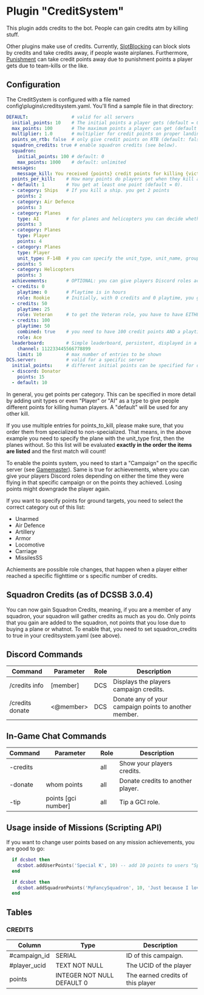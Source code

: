 # Plugin "CreditSystem"
This plugin adds credits to the bot. People can gain credits atm by killing stuff. 

Other plugins make use of credits. Currently, [SlotBlocking](../slotblocking/README.md) can block slots by credits and
take credits away, if people waste airplanes. Furthermore, [Punishment](../punishment/README.md) can take credit points
away due to punishment points a player gets due to team-kills or the like.

## Configuration
The CreditSystem is configured with a file named config\plugins\creditsystem.yaml. You'll find a sample file in that directory:
```yaml
DEFAULT:                # valid for all servers
  initial_points: 10    # The initial points a player gets (default = 0).
  max_points: 100       # The maximum points a player can get (default = unlimited).
  multiplier: 1.0       # multiplier for credit points on proper landings if payback is enabled in slotblocking.yaml (default: 1.0)
  points_on_rtb: false  # only give credit points on RTB (default: false)
  squadron_credits: true # enable squadron credits (see below).
  squadron:
    initial_points: 100 # default: 0
    max_points: 1000    # default: unlimited
  messages:
    message_kill: You received {points} credit points for killing {victim}.   # if not set, no kill message will be printed!
  points_per_kill:    # How many points do players get when they kill another unit?
  - default: 1        # You get at least one point (default = 0).
  - category: Ships   # If you kill a ship. you get 2 points
    points: 2
  - category: Air Defence
    points: 3
  - category: Planes
    type: AI          # for planes and helicopters you can decide whether you killed an AI or a human player
    points: 3
  - category: Planes
    type: Player
    points: 4
  - category: Planes
    type: Player
    unit_type: F-14B  # you can specify the unit_type, unit_name, group_name as another differentiation
    points: 5
  - category: Helicopters
    points: 3
  achievements:       # OPTIONAL: you can give players Discord roles according to their achievements
  - credits: 0
    playtime: 0       # Playtime is in hours
    role: Rookie      # Initially, with 0 credits and 0 playtime, you get the role "Rookie" (has to be in Discord)
  - credits: 50
    playtime: 25
    role: Veteran     # to get the Veteran role, you have to have EITHER 50 credit points OR a playtime of 25 hrs
  - credits: 100
    playtime: 50
    combined: true    # you need to have 100 credit points AND a playtime of more than 50 hrs to get the "Ace" role
    role: Ace
  leaderboard:        # Simple leaderboard, persistent, displayed in a channel of your choice
    channel: 112233445566778899
    limit: 10         # max number of entries to be shown
DCS.server:           # valid for a specific server
  initial_points:     # different initial points can be specified for different Discord roles
  - discord: Donator
    points: 15
  - default: 10
```
In general, you get points per category. This can be specified in more detail by adding unit types or even "Player" or
"AI" as a type to give people different points for killing human players. A "default" will be used for any other kill.

If you use multiple entries for points_to_kill, please make sure, that you order them from specialized to non-specialized.
That means, in the above example you need to specify the plane with the unit_type first, then the planes without.
So this list will be evaluated **exactly in the order the items are listed** and the first match will count! 

To enable the points system, you need to start a "Campaign" on the specific server (see [Gamemaster](../gamemaster/README.md)).
Same is true for achievements, where you can give your players Discord roles depending on either the time they were 
flying in that specific campaign or on the points they achieved. Losing points might downgrade the player again.

If you want to specify points for ground targets, you need to select the correct category out of this list:

* Unarmed
* Air Defence
* Artillery
* Armor
* Locomotive
* Carriage
* MissilesSS

Achiements are possible role changes, that happen when a player either reached a specific flighttime or s specific number
of credits.

## Squadron Credits (as of DCSSB 3.0.4)
You can now gain Squadron Credits, meaning, if you are a member of any squadron, your squadron will gather credits as
much as you do. Only points that you gain are added to the squadron, not points that you lose due to buying a plane or
whatnot.
To enable that, you need to set squadron_credits to true in your creditsystem.yaml (see above).

## Discord Commands
| Command         | Parameter            | Role | Description                                           |
|-----------------|----------------------|------|-------------------------------------------------------|
| /credits info   | [member]             | DCS  | Displays the players campaign credits.                |
| /credits donate | <@member> <donation> | DCS  | Donate any of your campaign points to another member. |

## In-Game Chat Commands
| Command  | Parameter           | Role | Description                       |
|----------|---------------------|------|-----------------------------------|
| -credits |                     | all  | Show your players credits.        |
| -donate  | whom points         | all  | Donate credits to another player. |
| -tip     | points [gci number] | all  | Tip a GCI role.                   |

## Usage inside of Missions (Scripting API)
If you want to change user points based on any mission achievements, you are good to go:
```lua
  if dcsbot then
    dcsbot.addUserPoints('Special K', 10) -- add 10 points to users "Special K"'s credits. Points can be negative to take them away.
  end

  if dcsbot then
    dcsbot.addSquadronPoints('MyFancySquadron', 10, 'Just because I love you.') -- add 10 points to squadron "MyFancySquadron"
  end
```

## Tables
### CREDITS
| Column       | Type                       | Description                       |
|--------------|----------------------------|-----------------------------------|
| #campaign_id | SERIAL                     | ID of this campaign.              |
| #player_ucid | TEXT NOT NULL              | The UCID of the player            |
| points       | INTEGER NOT NULL DEFAULT 0 | The earned credits of this player |
